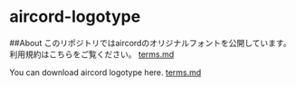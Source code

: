 # aircord-logotype
##About
このリポジトリではaircordのオリジナルフォントを公開しています。
利用規約はこちらをご覧ください。
[terms.md](terms.md)

You can download aircord logotype here.
[terms.md](terms.md)


